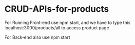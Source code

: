 # CRUD-APIs-for-products
For Running Front-end use npm start,
and we have to type this localhost:3000/products/all to access product page

For Back-end also use npm start
